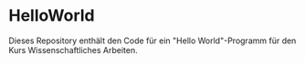 # HelloWorld

Dieses Repository enthält den Code für ein "Hello World"-Programm für den Kurs Wissenschaftliches Arbeiten.
